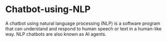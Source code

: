 # Chatbot-using-NLP
A chatbot using natural language processing (NLP) is a software program that can understand and respond to human speech or text in a human-like way. NLP chatbots are also known as AI agents.
